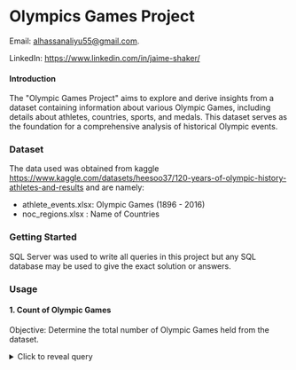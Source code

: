 
# Olympics Games Project

Email: alhassanaliyu55@gmail.com.

LinkedIn: https://www.linkedin.com/in/jaime-shaker/


#### Introduction

The "Olympic Games Project" aims to explore and derive insights from a dataset containing information about various Olympic Games, including details about athletes, countries, sports, and medals. This dataset serves as the foundation for a comprehensive analysis of historical Olympic events.

### Dataset
The data used was obtained from kaggle https://www.kaggle.com/datasets/heesoo37/120-years-of-olympic-history-athletes-and-results  and are namely:
- athlete_events.xlsx: Olympic Games (1896 - 2016)
- noc_regions.xlsx : Name of Countries

### Getting Started
SQL Server was used to write all queries in this project but any SQL database may be used to give the exact solution or answers.

### Usage

#### 1. Count of Olympic Games
Objective: Determine the total number of Olympic Games held from the dataset.
<details>
  <summary>Click to reveal query</summary>

```sql
SELECT COUNT(DISTINCT Games) AS Olympic_Games
FROM athlete_events;
```

<details>
  <summary>Click to reveal expected results</summary>

  |Olympic_Games|
  |-------------|
  |51           |

  
#### 2. Even or Odd Game Count
Objective: Classify each Olympic Game as Even or Odd based on the count.

#### 3. City where Sport and Event Counts
Objective: Identufy the cities where the Olympics Game took place and also count number sports and events.

4. Top Country Each Year
Objective: Identify the top country each year with the most/highest participants.

5. Nations Participated in All Olympic Games
Objective: Identify nations that participated in all Olympic Games.

6. Count of Vowels and Counsonants Letters
Objective: Highlight the count of vowels and consonants alphabets in each distinct region's name and give the percentage of the count of vowels and consonants in each of the names

7. Sport Played in All Summer Olympics
Objective: Identify the sport played in all summer Olympics.

8. Sports Played Once
Objective: Identify sports that were played only once in the history of the Olympic Games.

9. Oldest Athlete To Win Gold Medal
Objective: Identify the oldest athlete who won a gold medal in the history of the Olympic Games.

10. Ratio Of Men To Female
Objective: Determine the ratio of male to female athletes participating in all Olympic Games.

11. Top 5 Most Successful Nation
Objective: Identify and present the top five successful countries in the Olympics, defining success based on the highest number of medals won.

12. Distinct Medal Won By Each Country
Objective: List the total number of gold, silver, and bronze medals won by each country in the Olympics.

13. Countries With highest Medals Each Year
Objective: Identify the country that won the most gold, most silver, most bronze medals, and the most overall medals in each Olympic Games.

14. Countries With Zero Medals
Objective: Identify countries that have never won gold, silver, or bronze medals in the Olympic Games.

15. Nigeria Top 10 Sports Won
Objective: Identify the top 10 sports in which Nigeria won the highest number of medals.

16. Nigeria Top 1 Sport
Objective: Break down all Olympic Games where Nigeria won medals in the sport of Football, detailing the number of medals won in each Olympic Games.

### Findings
1.	A total of 51 distinct Olympic Games was held from 1896 – 2016.
2.	52 Cities held the Olympic Game and this was because the 1956 Summer Olympic was held in both Stockholm and Melbourne.
3.	Only 4 nations (France, Italy, Switzerland and UK) participated in all 51 Olympic Games (1896 – 2016)
4.	Charles Jacobus (United States) and Oscar Gomer Swahn (Sweden) were the oldest athletes to win the most medals in the Olympic Games.
5.	The ratio of male to female is 2.64:1 which translate for every 2.64 Male athlete there is 1 Female athlete.
6.	 The to 5 successful (most medals) nations are namely; USA, Russia, Germany, UK and France
7.	70 distinct nations had zero medal in all of the Olympic played so far.
8.	Football is Nigeria most Successful sport (highest medal).

## Acknowledgements

 - [Awesome Readme Templates](https://awesomeopensource.com/project/elangosundar/awesome-README-templates)
 - [Awesome README](https://github.com/matiassingers/awesome-readme)
 - [How to write a Good readme](https://bulldogjob.com/news/449-how-to-write-a-good-readme-for-your-github-project)

